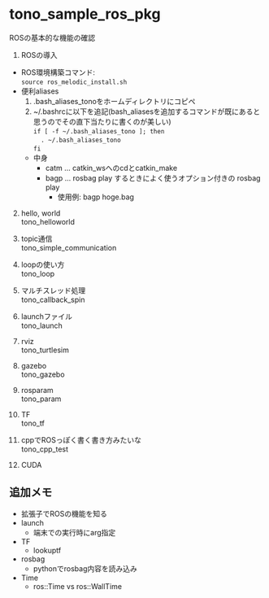 # tono_sample_ros_pkg
ROSの基本的な機能の確認

1. ROSの導入
- ROS環境構築コマンド:  
`source ros_melodic_install.sh`
- 便利aliases
  1. .bash_aliases_tonoをホームディレクトリにコピペ
  2. ~/.bashrcに以下を追記(bash_aliasesを追加するコマンドが既にあると思うのでその直下当たりに書くのが美しい)  
  `if [ -f ~/.bash_aliases_tono ]; then`  
  `  . ~/.bash_aliases_tono`  
  `fi`
  - 中身
    - catm ... catkin_wsへのcdとcatkin_make
    - bagp ... rosbag play するときによく使うオプション付きの rosbag play 
      - 使用例: bagp hoge.bag

2. hello, world  
tono_helloworld

3. topic通信  
tono_simple_communication

4. loopの使い方  
tono_loop

5. マルチスレッド処理  
tono_callback_spin

6. launchファイル  
tono_launch

7. rviz  
tono_turtlesim

8. gazebo  
tono_gazebo

9. rosparam  
tono_param

10. TF  
tono_tf

11. cppでROSっぽく書く書き方みたいな  
tono_cpp_test

12. CUDA

## 追加メモ
- 拡張子でROSの機能を知る
- launch
  - 端末での実行時にarg指定
- TF
  - lookuptf
- rosbag
  - pythonでrosbag内容を読み込み
- Time
  - ros::Time vs ros::WallTime
